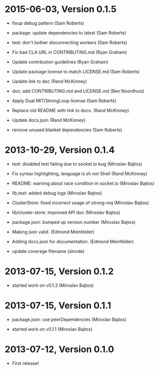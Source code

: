 2015-06-03, Version 0.1.5
=========================

 * fixup debug pattern (Sam Roberts)

 * package: update dependencies to latest (Sam Roberts)

 * test: don't bother disconnecting workers (Sam Roberts)

 * Fix bad CLA URL in CONTRIBUTING.md (Ryan Graham)

 * Update contribution guidelines (Ryan Graham)

 * Update package license to match LICENSE.md (Sam Roberts)

 * Update link to doc (Rand McKinney)

 * doc: add CONTRIBUTING.md and LICENSE.md (Ben Noordhuis)

 * Apply Dual MIT/StrongLoop license (Sam Roberts)

 * Replace old README with link to docs. (Rand McKinney)

 * Update docs.json (Rand McKinney)

 * remove unused blanket dependencies (Sam Roberts)


2013-10-29, Version 0.1.4
=========================

 * test: disabled test failing due to socket.io bug (Miroslav Bajtos)

 * Fix syntax highlighting, language is sh not Shell (Rand McKinney)

 * README: warning about race condition in socket.io (Miroslav Bajtos)

 * lib,test: added debug logs (Miroslav Bajtos)

 * ClusterStore: fixed incorrect usage of strong-mq (Miroslav Bajtos)

 * lib/cluster-store: improved API doc (Miroslav Bajtos)

 * package.json: bumped up version number (Miroslav Bajtos)

 * Making json valid. (Edmond Meinfelder)

 * Adding docs.json for documentation. (Edmond Meinfelder)

 * update coverage filename (slnode)


2013-07-15, Version 0.1.2
=========================

 * started work on v0.1.2 (Miroslav Bajtos)


2013-07-15, Version 0.1.1
=========================

 * package.json: use peerDependencies (Miroslav Bajtos)

 * started work on v0.1.1 (Miroslav Bajtos)


2013-07-12, Version 0.1.0
=========================

 * First release!
